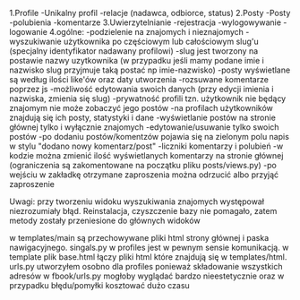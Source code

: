 1.Profile
    -Unikalny profil
    -relacje (nadawca, odbiorce, status)
2.Posty
    -Posty
    -polubienia
    -komentarze
3.Uwierzytelnianie
    -rejestracja
    -wylogowywanie
    -logowanie
4.ogólne:
    -podzielenie na znajomych i nieznajomych
    -wyszukiwanie użytkownika po częściowym lub całościowym slug'u (specjalny identyfikator nadawany profilowi)
    -slug jest tworzony na postawie nazwy uzytkownika (w przypadku jeśli mamy podane imie i nazwisko slug przyjmuje taką postać np imie-nazwisko)
    -posty wyświetlane są według ilości like'ów oraz daty utworzenia
    -rozsuwane komentarze poprzez js
    -możliwość edytowania swoich danych (przy edycji imienia i nazwiska, zmienia się slug)
    -prywatność profili tzn. użytkownik nie będący znajomym nie może zobaczyć jego postów
    -na profilach użytkowników znajdują się ich posty, statystyki i dane
    -wyświetlanie postów na stronie głównej tylko i wyłącznie znajomych
    -edytowanie/usuwanie tylko swoich postów
    -po dodaniu postów/komentzów pojawia się na zielonym polu napis w stylu "dodano nowy komentarz/post"
    -liczniki komentarzy i polubień
    -w kodzie można zmienić ilość wyświetlanych komentarzy na stronie głównej (ograniczenia są zakomentowane na początku pliku posts/views.py)
    -po wejściu w zakładkę otrzymane zaproszenia można odrzucić albo przyjąć zaproszenie


Uwagi:
przy tworzeniu widoku wyszukiwania znajomych występował niezrozumiały błąd.
Reinstalacja, czyszczenie bazy nie pomagało, zatem metody zostały przeniesione do głównych widoków





w templates/main są przechowywane pliki html strony głównej i paska nawigacyjnego.
singals.py w profiles jest w pewnym sensie komunikacją.
w template plik base.html łączy pliki html które znajdują się w templates/html.
urls.py utworzyłem osobno dla profiles ponieważ składowanie wszystkich
adresów w fbook/urls.py mogłoby wyglądać bardzo nieestetycznie oraz w przypadku
błędu/pomyłki kosztować dużo czasu
